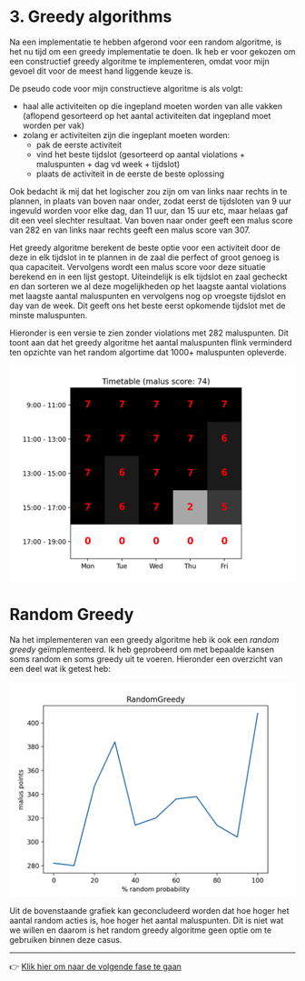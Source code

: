 # 3. Greedy algorithms

Na een implementatie te hebben afgerond voor een random algoritme, is het nu
tijd om een greedy implementatie te doen. Ik heb er voor gekozen om een
constructief greedy algoritme te implementeren, omdat voor mijn gevoel dit voor
de meest hand liggende keuze is.

De pseudo code voor mijn constructieve algoritme is als volgt:
-  haal alle activiteiten op die ingepland moeten worden van alle vakken
   (aflopend gesorteerd op het aantal activiteiten dat ingepland moet worden per
   vak)
-  zolang er activiteiten zijn die ingeplant moeten worden:
    - pak de eerste activiteit
    - vind het beste tijdslot (gesorteerd op aantal violations + maluspunten + dag vd week + tijdslot)
    - plaats de activiteit in de eerste de beste oplossing

Ook bedacht ik mij dat het logischer zou zijn om van links naar rechts in te
plannen, in plaats van boven naar onder, zodat eerst de tijdsloten van 9 uur
ingevuld worden voor elke dag, dan 11 uur, dan 15 uur etc, maar helaas gaf dit
een veel slechter resultaat. Van boven naar onder geeft een malus score van 282
en van links naar rechts geeft een malus score van 307.

Het greedy algoritme berekent de beste optie voor een activiteit door de deze in
elk tijdslot in te plannen in de zaal die perfect of groot genoeg is qua
capaciteit. Vervolgens wordt een malus score voor deze situatie berekend en in
een lijst gestopt. Uiteindelijk is elk tijdslot en zaal gecheckt en dan sorteren
we al deze mogelijkheden op het laagste aantal violations met laagste aantal
maluspunten en vervolgens nog op vroegste tijdslot en day van de week. Dit geeft
ons het beste eerst opkomende tijdslot met de minste maluspunten.

Hieronder is een versie te zien zonder violations met 282 maluspunten. Dit toont
aan dat het greedy algoritme het aantal maluspunten flink verminderd ten
opzichte van het random algortime dat 1000+ maluspunten opleverde.

![heatmap with timetable results](./heatmap.png)

# Random Greedy

Na het implementeren van een greedy algoritme heb ik ook een *random greedy*
geïmplementeerd. Ik heb geprobeerd om met bepaalde kansen soms random en soms
greedy uit te voeren. Hieronder een overzicht van een deel wat ik getest heb:

![random greedy data plot](./random-greedy-stats.png)

Uit de bovenstaande grafiek kan geconcludeerd worden dat hoe hoger het aantal
random acties is, hoe hoger het aantal maluspunten. Dit is niet wat we willen en
daarom is het random greedy algoritme geen optie om te gebruiken binnen deze
casus.

---

:point_right: [Klik hier om naar de volgende fase te gaan](../4-hillclimber/README.md)
